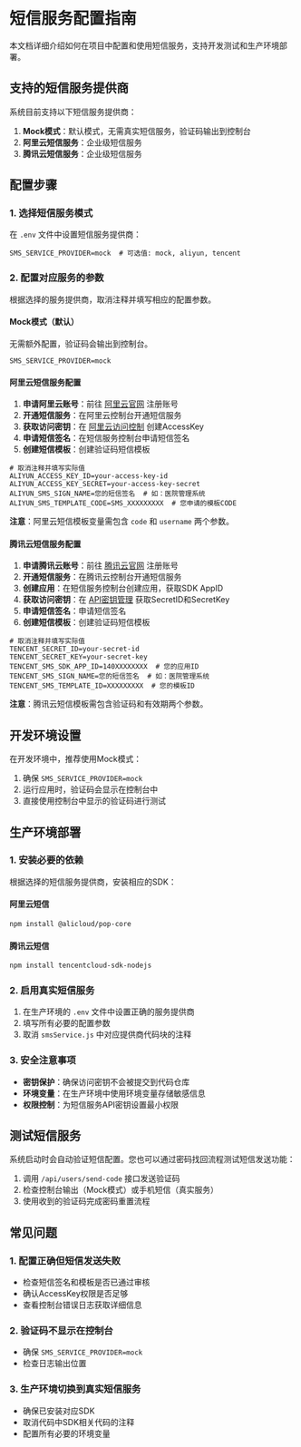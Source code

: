 # 短信服务配置指南

本文档详细介绍如何在项目中配置和使用短信服务，支持开发测试和生产环境部署。

## 支持的短信服务提供商

系统目前支持以下短信服务提供商：

1. **Mock模式**：默认模式，无需真实短信服务，验证码输出到控制台
2. **阿里云短信服务**：企业级短信服务
3. **腾讯云短信服务**：企业级短信服务

## 配置步骤

### 1. 选择短信服务模式

在 `.env` 文件中设置短信服务提供商：

```
SMS_SERVICE_PROVIDER=mock  # 可选值: mock, aliyun, tencent
```

### 2. 配置对应服务的参数

根据选择的服务提供商，取消注释并填写相应的配置参数。

#### Mock模式（默认）

无需额外配置，验证码会输出到控制台。

```
SMS_SERVICE_PROVIDER=mock
```

#### 阿里云短信服务配置

1. **申请阿里云账号**：前往 [阿里云官网](https://www.aliyun.com/) 注册账号
2. **开通短信服务**：在阿里云控制台开通短信服务
3. **获取访问密钥**：在 [阿里云访问控制](https://ram.console.aliyun.com/) 创建AccessKey
4. **申请短信签名**：在短信服务控制台申请短信签名
5. **创建短信模板**：创建验证码短信模板

```
# 取消注释并填写实际值
ALIYUN_ACCESS_KEY_ID=your-access-key-id
ALIYUN_ACCESS_KEY_SECRET=your-access-key-secret
ALIYUN_SMS_SIGN_NAME=您的短信签名  # 如：医院管理系统
ALIYUN_SMS_TEMPLATE_CODE=SMS_XXXXXXXXX  # 您申请的模板CODE
```

**注意**：阿里云短信模板变量需包含 `code` 和 `username` 两个参数。

#### 腾讯云短信服务配置

1. **申请腾讯云账号**：前往 [腾讯云官网](https://cloud.tencent.com/) 注册账号
2. **开通短信服务**：在腾讯云控制台开通短信服务
3. **创建应用**：在短信服务控制台创建应用，获取SDK AppID
4. **获取访问密钥**：在 [API密钥管理](https://console.cloud.tencent.com/cam/capi) 获取SecretID和SecretKey
5. **申请短信签名**：申请短信签名
6. **创建短信模板**：创建验证码短信模板

```
# 取消注释并填写实际值
TENCENT_SECRET_ID=your-secret-id
TENCENT_SECRET_KEY=your-secret-key
TENCENT_SMS_SDK_APP_ID=140XXXXXXXX  # 您的应用ID
TENCENT_SMS_SIGN_NAME=您的短信签名  # 如：医院管理系统
TENCENT_SMS_TEMPLATE_ID=XXXXXXXXX  # 您的模板ID
```

**注意**：腾讯云短信模板需包含验证码和有效期两个参数。

## 开发环境设置

在开发环境中，推荐使用Mock模式：

1. 确保 `SMS_SERVICE_PROVIDER=mock`
2. 运行应用时，验证码会显示在控制台中
3. 直接使用控制台中显示的验证码进行测试

## 生产环境部署

### 1. 安装必要的依赖

根据选择的短信服务提供商，安装相应的SDK：

#### 阿里云短信
```bash
npm install @alicloud/pop-core
```

#### 腾讯云短信
```bash
npm install tencentcloud-sdk-nodejs
```

### 2. 启用真实短信服务

1. 在生产环境的 `.env` 文件中设置正确的服务提供商
2. 填写所有必要的配置参数
3. 取消 `smsService.js` 中对应提供商代码块的注释

### 3. 安全注意事项

- **密钥保护**：确保访问密钥不会被提交到代码仓库
- **环境变量**：在生产环境中使用环境变量存储敏感信息
- **权限控制**：为短信服务API密钥设置最小权限

## 测试短信服务

系统启动时会自动验证短信配置。您也可以通过密码找回流程测试短信发送功能：

1. 调用 `/api/users/send-code` 接口发送验证码
2. 检查控制台输出（Mock模式）或手机短信（真实服务）
3. 使用收到的验证码完成密码重置流程

## 常见问题

### 1. 配置正确但短信发送失败
- 检查短信签名和模板是否已通过审核
- 确认AccessKey权限是否足够
- 查看控制台错误日志获取详细信息

### 2. 验证码不显示在控制台
- 确保 `SMS_SERVICE_PROVIDER=mock`
- 检查日志输出位置

### 3. 生产环境切换到真实短信服务
- 确保已安装对应SDK
- 取消代码中SDK相关代码的注释
- 配置所有必要的环境变量
